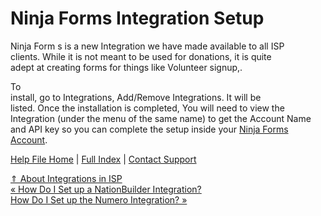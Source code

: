  Ninja Forms Integration Setup
==========

Ninja Form s is a new Integration we have made available to all ISP  
 clients. While it is not meant to be used for donations, it is quite  
adept at creating forms for things like Volunteer signup,.

To  
 install, go to Integrations, Add/Remove Integrations. It will be  
listed. Once the installation is completed, You will need to view the  
Integration (under the menu of the same name) to get the Account Name  
and API key so you can complete the setup inside your [Ninja Forms Account](https://ninjaforms.com/docs/webhooks/).

[Help File Home](/help/) | [Full Index](/Help-File-Directory/) | [Contact Support](mailto:support@ISPolitical.com)

[⇑ About Integrations in ISP](/About-Integrations-in-ISP)  
[« How Do I Set up a NationBuilder Integration?](/How-Do-I-Set-Up-a-NationBuilder-Integration)  
[How Do I Set up the Numero Integration? »](/How-do-I-Set-Up-the-Numero-Integration)